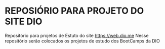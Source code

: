 # REPOSIÓRIO PARA PROJETO DO SITE DIO
Repositório para projetos de Estuto do site https://web.dio.me
Nesse repositório serão colocados os projetos de estudo dos BootCamps da DIO
